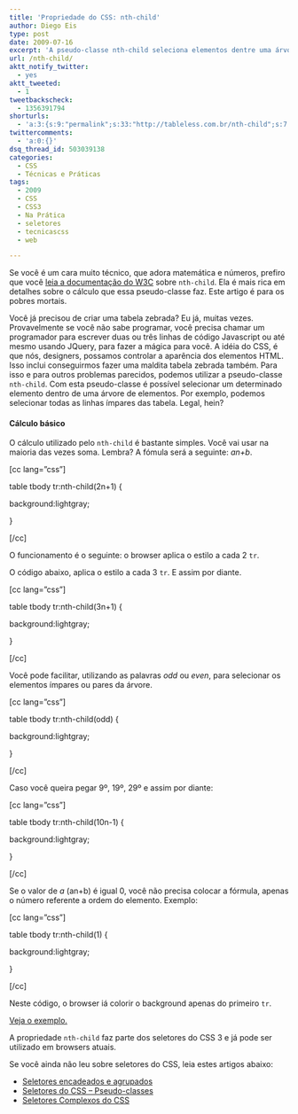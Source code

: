 ```yaml
---
title: 'Propriedade do CSS: nth-child'
author: Diego Eis
type: post
date: 2009-07-16
excerpt: 'A pseudo-classe nth-child seleciona elementos dentre uma árvore de elementos se referindo a posição específica de cada um. Você pode por exemplo selecionar os elementos ímpares ou pares. '
url: /nth-child/
aktt_notify_twitter:
  - yes
aktt_tweeted:
  - 1
tweetbackscheck:
  - 1356391794
shorturls:
  - 'a:3:{s:9:"permalink";s:33:"http://tableless.com.br/nth-child";s:7:"tinyurl";s:26:"http://tinyurl.com/42nrmxv";s:4:"isgd";s:19:"http://is.gd/78T9i9";}'
twittercomments:
  - 'a:0:{}'
dsq_thread_id: 503039138
categories:
  - CSS
  - Técnicas e Práticas
tags:
  - 2009
  - CSS
  - CSS3
  - Na Prática
  - seletores
  - tecnicascss
  - web

---
```

Se você é um cara muito técnico, que adora matemática e números, prefiro que você [leia a documentação do W3C][1] sobre `nth-child`. Ela é mais rica em detalhes sobre o cálculo que essa pseudo-classe faz. Este artigo é para os pobres mortais.

Você já precisou de criar uma tabela zebrada? Eu já, muitas vezes. Provavelmente se você não sabe programar, você precisa chamar um programador para escrever duas ou três linhas de código Javascript ou até mesmo usando JQuery, para fazer a mágica para você. A idéia do CSS, é que nós, designers, possamos controlar a aparência dos elementos HTML. Isso inclui conseguirmos fazer uma maldita tabela zebrada também. Para isso e para outros problemas parecidos, podemos utilizar a pseudo-classe `nth-child`. Com esta pseudo-classe é possível selecionar um determinado elemento dentro de uma árvore de elementos. Por exemplo, podemos selecionar todas as linhas ímpares das tabela. Legal, hein?

#### Cálculo básico

O cálculo utilizado pelo `nth-child` é bastante simples. Você vai usar na maioria das vezes soma. Lembra? A fómula será a seguinte: _an+b_. 

[cc lang=&#8221;css&#8221;]
  
table tbody tr:nth-child(2n+1) {
    
background:lightgray;
  
}
  
[/cc]

O funcionamento é o seguinte: o browser aplica o estilo a cada 2 `tr`.
   
O código abaixo, aplica o estilo a cada 3 `tr`. E assim por diante.

[cc lang=&#8221;css&#8221;]
  
table tbody tr:nth-child(3n+1) {
    
background:lightgray;
  
}
  
[/cc]

Você pode facilitar, utilizando as palavras _odd_ ou _even_, para selecionar os elementos ímpares ou pares da árvore.

[cc lang=&#8221;css&#8221;]
  
table tbody tr:nth-child(odd) {
    
background:lightgray;
  
}
  
[/cc]

Caso você queira pegar 9º, 19º, 29º e assim por diante:
  
[cc lang=&#8221;css&#8221;]
  
table tbody tr:nth-child(10n-1) {
    
background:lightgray;
  
}
  
[/cc]

Se o valor de _a_ (an+b) é igual 0, você não precisa colocar a fórmula, apenas o número referente a ordem do elemento. Exemplo:

[cc lang=&#8221;css&#8221;]
  
table tbody tr:nth-child(1) {
    
background:lightgray;
  
}
  
[/cc]

Neste código, o browser iá colorir o background apenas do primeiro `tr`. 

[Veja o exemplo.][2]

A propriedade `nth-child` faz parte dos seletores do CSS 3 e já pode ser utilizado em browsers atuais.

Se você ainda não leu sobre seletores do CSS, leia estes artigos abaixo:

  * [Seletores encadeados e agrupados][3]
  * [Seletores do CSS &#8211; Pseudo-classes][4]
  * [Seletores Complexos do CSS][5]

 [1]: http://www.w3.org/TR/css3-selectors/#nth-child-pseudo
 [2]: https://raw.githubusercontent.com/diegoeis/tableless-static-images/master/2009/07/nth-child-ex1.html
 [3]: http://tableless.com.br/seletores-agrupados-e-encadeados
 [4]: http://tableless.com.br/pseudo-classes-css
 [5]: http://tableless.com.br/seletores-complexos-do-css